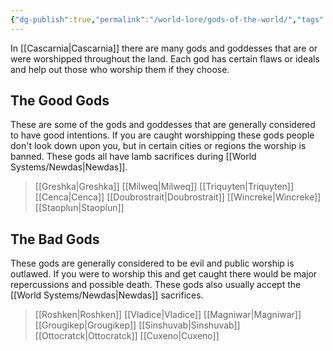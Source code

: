 ```yaml
---
{"dg-publish":true,"permalink":"/world-lore/gods-of-the-world/","tags":["Gods","gods","goddesses","Goddesses"]}
---
```


In [[Cascarnia\|Cascarnia]] there are many gods and goddesses that are or were worshipped throughout the land. Each god has certain flaws or ideals and help out those who worship them if they choose.

## The Good Gods
These are some of the gods and goddesses that are generally considered to have good intentions. If you are caught worshipping these gods people don't look down upon you, but in certain cities or regions the worship is banned. These gods all have lamb sacrifices during [[World Systems/Newdas\|Newdas]].

>[[Greshka\|Greshka]]
>[[Milweq\|Milweq]]
>[[Triquyten\|Triquyten]]
>[[Cenca\|Cenca]]
>[[Doubrostrait\|Doubrostrait]]
>[[Wincreke\|Wincreke]]
>[[Staoplun\|Staoplun]]

## The Bad Gods
These gods are generally considered to be evil and public worship is outlawed. If you were to worship this and get caught there would be major repercussions and possible death. These gods also usually accept the [[World Systems/Newdas\|Newdas]] sacrifices.

>[[Roshken\|Roshken]]
>[[Vladice\|Vladice]]
>[[Magniwar\|Magniwar]]
>[[Grougikep\|Grougikep]]
>[[Sinshuvab\|Sinshuvab]]
>[[Ottocratck\|Ottocratck]]
>[[Cuxeno\|Cuxeno]]